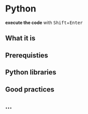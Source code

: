 # Python

**execute the code** with <kbd>Shift</kbd>+<kbd>Enter</kbd>

## What it is

## Prerequisties

## Python libraries

## Good practices

## ...